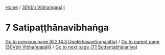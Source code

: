 
[Home](/) / [30Vbh Vibhaṅgapāḷi](../30Vbh.md)

# 7 Satipaṭṭhānavibhaṅga


[Go to previous page (6.2.14.3 Upekkhāsantīraṇacitta)](6/6.2/6.2.14/6.2.14.3.md) / [Go to parent page (30Vbh Vibhaṅgapāḷi)](0.md) / [Go to next page (7.1 Suttantabhājanīya)](7/7.1.md)


